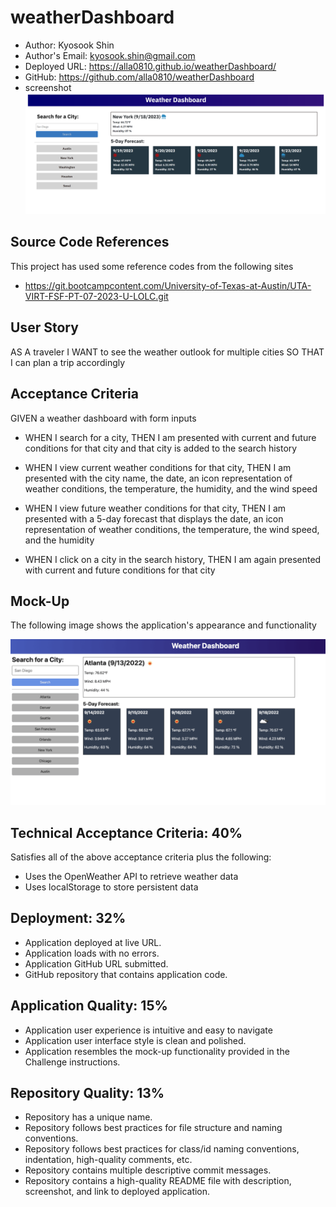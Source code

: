# weatherDashboard

  * Author: Kyosook Shin
  * Author's Email: kyosook.shin@gmail.com
  * Deployed URL: https://alla0810.github.io/weatherDashboard/
  * GitHub: https://github.com/alla0810/weatherDashboard
  * screenshot
![screen1](./assets/images/screen1.png)

## Source Code References
  This project has used some reference codes from the following sites

   * https://git.bootcampcontent.com/University-of-Texas-at-Austin/UTA-VIRT-FSF-PT-07-2023-U-LOLC.git   

   
## User Story

AS A traveler
I WANT to see the weather outlook for multiple cities
SO THAT I can plan a trip accordingly

## Acceptance Criteria

GIVEN a weather dashboard with form inputs

* WHEN I search for a city, THEN I am presented with current and future conditions for that city and that city is added to the search history

* WHEN I view current weather conditions for that city, THEN I am presented with the city name, the date, an icon representation of weather conditions, the temperature, the humidity, and the wind speed

* WHEN I view future weather conditions for that city, THEN I am presented with a 5-day forecast that displays the date, an icon representation of weather conditions, the temperature, the wind speed, and the humidity  

* WHEN I click on a city in the search history, THEN I am again presented with current and future conditions for that city
  
## Mock-Up
The following image shows the application's appearance and functionality

![appearance](./assets/images/06-server-side-apis-homework-demo.png)

## Technical Acceptance Criteria: 40%

Satisfies all of the above acceptance criteria plus the following:
* Uses the OpenWeather API to retrieve weather data
* Uses localStorage to store persistent data

## Deployment: 32%

* Application deployed at live URL.
* Application loads with no errors.
* Application GitHub URL submitted.
* GitHub repository that contains application code.

## Application Quality: 15%

* Application user experience is intuitive and easy to navigate
* Application user interface style is clean and polished.
* Application resembles the mock-up functionality provided in the Challenge instructions.

## Repository Quality: 13%

* Repository has a unique name.
* Repository follows best practices for file structure and naming conventions.
* Repository follows best practices for class/id naming conventions, indentation, high-quality comments, etc.
* Repository contains multiple descriptive commit messages.
* Repository contains a high-quality README file with description, screenshot, and link to deployed application.
